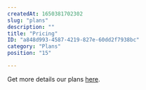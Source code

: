 ```yaml
---
createdAt: 1650381702302
slug: "plans"
description: ""
title: "Pricing"
ID: "a848d993-4587-4219-827e-60dd2f7938bc"
category: "Plans"
position: "15"

---
```

Get more details our plans [here](https://contentrain.io/pricing).